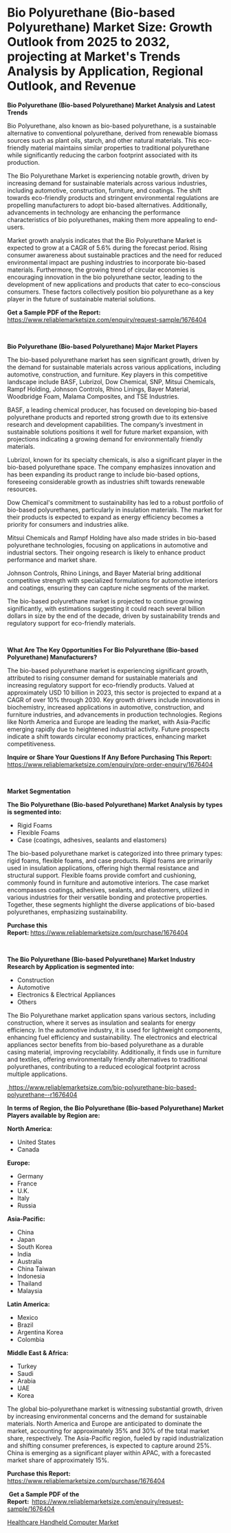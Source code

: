 <p><h1>Bio Polyurethane (Bio-based Polyurethane) Market Size: Growth Outlook from 2025 to 2032, projecting at Market's Trends Analysis by Application, Regional Outlook, and Revenue</h1></p><p><strong>Bio Polyurethane (Bio-based Polyurethane) Market Analysis and Latest Trends</strong></p>
<p><p>Bio Polyurethane, also known as bio-based polyurethane, is a sustainable alternative to conventional polyurethane, derived from renewable biomass sources such as plant oils, starch, and other natural materials. This eco-friendly material maintains similar properties to traditional polyurethane while significantly reducing the carbon footprint associated with its production.</p><p>The Bio Polyurethane Market is experiencing notable growth, driven by increasing demand for sustainable materials across various industries, including automotive, construction, furniture, and coatings. The shift towards eco-friendly products and stringent environmental regulations are propelling manufacturers to adopt bio-based alternatives. Additionally, advancements in technology are enhancing the performance characteristics of bio polyurethanes, making them more appealing to end-users.</p><p>Market growth analysis indicates that the Bio Polyurethane Market is expected to grow at a CAGR of 5.6% during the forecast period. Rising consumer awareness about sustainable practices and the need for reduced environmental impact are pushing industries to incorporate bio-based materials. Furthermore, the growing trend of circular economies is encouraging innovation in the bio polyurethane sector, leading to the development of new applications and products that cater to eco-conscious consumers. These factors collectively position bio polyurethane as a key player in the future of sustainable material solutions.</p></p>
<p><strong>Get a Sample PDF of the Report:&nbsp;</strong> <a href="https://www.reliablemarketsize.com/enquiry/request-sample/1676404?utm_campaign=2192&utm_medium=2&utm_source=Github&utm_content=ia&utm_term=15022025&utm_id=bio-polyurethane-bio-based-polyurethane">https://www.reliablemarketsize.com/enquiry/request-sample/1676404</a></p>
<p>&nbsp;</p>
<p><strong>Bio Polyurethane (Bio-based Polyurethane) Major Market Players</strong></p>
<p><p>The bio-based polyurethane market has seen significant growth, driven by the demand for sustainable materials across various applications, including automotive, construction, and furniture. Key players in this competitive landscape include BASF, Lubrizol, Dow Chemical, SNP, Mitsui Chemicals, Rampf Holding, Johnson Controls, Rhino Linings, Bayer Material, Woodbridge Foam, Malama Composites, and TSE Industries.</p><p>BASF, a leading chemical producer, has focused on developing bio-based polyurethane products and reported strong growth due to its extensive research and development capabilities. The company’s investment in sustainable solutions positions it well for future market expansion, with projections indicating a growing demand for environmentally friendly materials.</p><p>Lubrizol, known for its specialty chemicals, is also a significant player in the bio-based polyurethane space. The company emphasizes innovation and has been expanding its product range to include bio-based options, foreseeing considerable growth as industries shift towards renewable resources.</p><p>Dow Chemical's commitment to sustainability has led to a robust portfolio of bio-based polyurethanes, particularly in insulation materials. The market for their products is expected to expand as energy efficiency becomes a priority for consumers and industries alike.</p><p>Mitsui Chemicals and Rampf Holding have also made strides in bio-based polyurethane technologies, focusing on applications in automotive and industrial sectors. Their ongoing research is likely to enhance product performance and market share.</p><p>Johnson Controls, Rhino Linings, and Bayer Material bring additional competitive strength with specialized formulations for automotive interiors and coatings, ensuring they can capture niche segments of the market.</p><p>The bio-based polyurethane market is projected to continue growing significantly, with estimations suggesting it could reach several billion dollars in size by the end of the decade, driven by sustainability trends and regulatory support for eco-friendly materials.</p></p>
<p>&nbsp;</p>
<p><strong>What Are The Key Opportunities For Bio Polyurethane (Bio-based Polyurethane) Manufacturers?</strong></p>
<p><p>The bio-based polyurethane market is experiencing significant growth, attributed to rising consumer demand for sustainable materials and increasing regulatory support for eco-friendly products. Valued at approximately USD 10 billion in 2023, this sector is projected to expand at a CAGR of over 10% through 2030. Key growth drivers include innovations in biochemistry, increased applications in automotive, construction, and furniture industries, and advancements in production technologies. Regions like North America and Europe are leading the market, with Asia-Pacific emerging rapidly due to heightened industrial activity. Future prospects indicate a shift towards circular economy practices, enhancing market competitiveness.</p></p>
<p><strong>Inquire or Share Your Questions If Any Before Purchasing This Report:</strong> <a href="https://www.reliablemarketsize.com/enquiry/pre-order-enquiry/1676404?utm_campaign=2192&utm_medium=2&utm_source=Github&utm_content=ia&utm_term=15022025&utm_id=bio-polyurethane-bio-based-polyurethane">https://www.reliablemarketsize.com/enquiry/pre-order-enquiry/1676404</a></p>
<p>&nbsp;</p>
<p><strong>Market Segmentation</strong></p>
<p><strong>The Bio Polyurethane (Bio-based Polyurethane) Market Analysis by types is segmented into:</strong></p>
<p><ul><li>Rigid Foams</li><li>Flexible Foams</li><li>Case (coatings, adhesives, sealants and elastomers)</li></ul></p>
<p><p>The bio-based polyurethane market is categorized into three primary types: rigid foams, flexible foams, and case products. Rigid foams are primarily used in insulation applications, offering high thermal resistance and structural support. Flexible foams provide comfort and cushioning, commonly found in furniture and automotive interiors. The case market encompasses coatings, adhesives, sealants, and elastomers, utilized in various industries for their versatile bonding and protective properties. Together, these segments highlight the diverse applications of bio-based polyurethanes, emphasizing sustainability.</p></p>
<p><strong>Purchase this Report:&nbsp;</strong><a href="https://www.reliablemarketsize.com/purchase/1676404?utm_campaign=2192&utm_medium=2&utm_source=Github&utm_content=ia&utm_term=15022025&utm_id=bio-polyurethane-bio-based-polyurethane">https://www.reliablemarketsize.com/purchase/1676404</a></p>
<p>&nbsp;</p>
<p><strong>The Bio Polyurethane (Bio-based Polyurethane) Market Industry Research by Application is segmented into:</strong></p>
<p><ul><li>Construction</li><li>Automotive</li><li>Electronics & Electrical Appliances</li><li>Others</li></ul></p>
<p><p>The Bio Polyurethane market application spans various sectors, including construction, where it serves as insulation and sealants for energy efficiency. In the automotive industry, it is used for lightweight components, enhancing fuel efficiency and sustainability. The electronics and electrical appliances sector benefits from bio-based polyurethane as a durable casing material, improving recyclability. Additionally, it finds use in furniture and textiles, offering environmentally friendly alternatives to traditional polyurethanes, contributing to a reduced ecological footprint across multiple applications.</p></p>
<p><a href="https://www.reliablemarketsize.com/bio-polyurethane-bio-based-polyurethane--r1676404?utm_campaign=2192&utm_medium=2&utm_source=Github&utm_content=ia&utm_term=15022025&utm_id=bio-polyurethane-bio-based-polyurethane">&nbsp;https://www.reliablemarketsize.com/bio-polyurethane-bio-based-polyurethane--r1676404</a></p>
<p><strong>In terms of Region, the Bio Polyurethane (Bio-based Polyurethane) Market Players available by Region are:</strong></p>
<p>
    <p> <strong> North America: </strong>
        <ul>
            <li>United States</li>
            <li>Canada</li>
        </ul>
        </p> 
    <p> <strong> Europe: </strong>
        <ul>
            <li>Germany</li>
            <li>France</li>
            <li>U.K.</li>
            <li>Italy</li>
            <li>Russia</li>
        </ul>
        </p> 
    <p> <strong> Asia-Pacific: </strong>
        <ul>
            <li>China</li>
            <li>Japan</li>
            <li>South Korea</li>
            <li>India</li>
            <li>Australia</li>
            <li>China Taiwan</li>
            <li>Indonesia</li>
            <li>Thailand</li>
            <li>Malaysia</li>
        </ul>
        </p> 
    <p> <strong> Latin America: </strong>
        <ul>
            <li>Mexico</li>
            <li>Brazil</li>
            <li>Argentina Korea</li>
            <li>Colombia</li>
        </ul>
        </p> 
    <p> <strong> Middle East & Africa: </strong>
        <ul>
            <li>Turkey</li>
            <li>Saudi</li>
            <li>Arabia</li>
            <li>UAE</li>
            <li>Korea</li>
        </ul>
    </p>
    </p>
<p><p>The global bio-polyurethane market is witnessing substantial growth, driven by increasing environmental concerns and the demand for sustainable materials. North America and Europe are anticipated to dominate the market, accounting for approximately 35% and 30% of the total market share, respectively. The Asia-Pacific region, fueled by rapid industrialization and shifting consumer preferences, is expected to capture around 25%. China is emerging as a significant player within APAC, with a forecasted market share of approximately 15%.</p></p>
<p><strong>Purchase this Report: </strong><a href="https://www.reliablemarketsize.com/purchase/1676404?utm_campaign=2192&utm_medium=2&utm_source=Github&utm_content=ia&utm_term=15022025&utm_id=bio-polyurethane-bio-based-polyurethane">https://www.reliablemarketsize.com/purchase/1676404</a></p>
<p>&nbsp;<strong>Get a Sample PDF of the Report:&nbsp;&nbsp;</strong><a href="https://www.reliablemarketsize.com/enquiry/request-sample/1676404?utm_campaign=2192&utm_medium=2&utm_source=Github&utm_content=ia&utm_term=15022025&utm_id=bio-polyurethane-bio-based-polyurethane">https://www.reliablemarketsize.com/enquiry/request-sample/1676404</a></p>
<p><strong></strong></p>
<p><p><a href="https://github.com/WashimHussain441/Market-Research-Report-List-1/blob/main/healthcare-handheld-computer-market.md?utm_campaign=2192&utm_medium=2&utm_source=Github&utm_content=ia&utm_term=15022025&utm_id=bio-polyurethane-bio-based-polyurethane">Healthcare Handheld Computer Market</a></p></p>